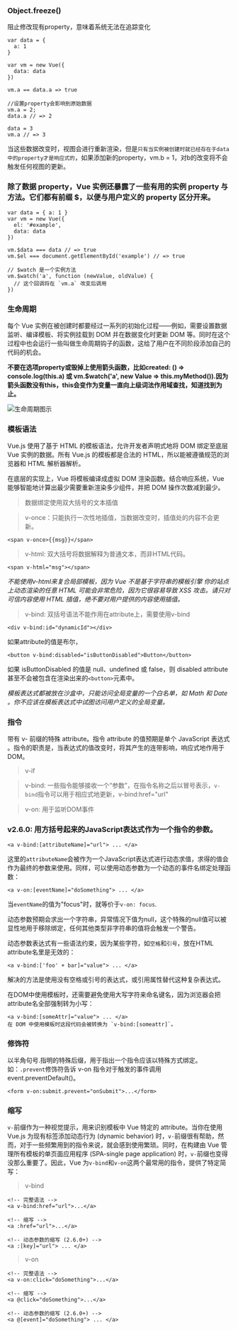 ### Object.freeze()
阻止修改现有property，意味着系统无法在追踪变化
```
var data = {
  a: 1
}

var vm = new Vue({
  data: data
})

vm.a == data.a => true

//设置property会影响到原始数据
vm.a = 2;
data.a // => 2

data = 3
vm.a // => 3
```
当这些数据改变时，视图会进行重新渲染，但是`只有当实例被创建时就已经存在于data中的property才是响应式的`，如果添加新的property，vm.b = 1，对b的改变将不会触发任何视图的更新。

### 除了数据 property，Vue 实例还暴露了一些有用的实例 property 与方法。它们都有前缀 $，以便与用户定义的 property 区分开来。
```
var data = { a: 1 }
var vm = new Vue({
  el: '#example',
  data: data
})

vm.$data === data // => true
vm.$el === document.getElementById('example') // => true

// $watch 是一个实例方法
vm.$watch('a', function (newValue, oldValue) {
  // 这个回调将在 `vm.a` 改变后调用
})
```

### 生命周期

每个 Vue 实例在被创建时都要经过一系列的初始化过程——例如，需要设置数据监听、编译模板、将实例挂载到 DOM 并在数据变化时更新 DOM 等。同时在这个过程中也会运行一些叫做生命周期钩子的函数，这给了用户在不同阶段添加自己的代码的机会。

**不要在选项property或毁掉上使用箭头函数，比如created: () => console.log(this.a) 或 vm.$watch('a', new Value => this.myMethod()).因为箭头函数没有this，this会变作为变量一直向上级词法作用域查找，知道找到为止。**

![生命周期图示](../assets/images/lifecycle.png)


### 模板语法
Vue.js 使用了基于 HTML 的模板语法，允许开发者声明式地将 DOM 绑定至底层 Vue 实例的数据。所有 Vue.js 的模板都是合法的 HTML，所以能被遵循规范的浏览器和 HTML 解析器解析。

在底层的实现上，Vue 将模板编译成虚拟 DOM 渲染函数。结合响应系统，Vue 能够智能地计算出最少需要重新渲染多少组件，并把 DOM 操作次数减到最少。

> 数据绑定使用双大括号的文本插值

> v-once：只能执行一次性地插值，当数据改变时，插值处的内容不会更新。
```
<span v-once>{{msg}}</span>
```

> v-html: 双大括号将数据解释为普通文本，而非HTML代码。
```
<span v-html="msg"></span>
```
*不能使用v-html来复合局部模板，因为 Vue 不是基于字符串的模板引擎*
*你的站点上动态渲染的任意 HTML 可能会非常危险，因为它很容易导致 XSS 攻击。请只对可信内容使用 HTML 插值，绝不要对用户提供的内容使用插值。*

> v-bind: 双括号语法不能作用在attribute上，需要使用v-bind
```
<div v-bind:id="dynamicId"></div>
```
如果attribute的值是布尔，
```
<button v-bind:disabled="isButtonDisabled">Button</button>
```
如果 isButtonDisabled 的值是 null、undefined 或 false，则 disabled attribute 甚至不会被包含在渲染出来的`<button>`元素中。

*模板表达式都被放在沙盒中，只能访问全局变量的一个白名单，如 Math 和 Date 。你不应该在模板表达式中试图访问用户定义的全局变量。*

### 指令
带有 v- 前缀的特殊 attribute。指令 attribute 的值预期是单个 JavaScript 表达式 。指令的职责是，当表达式的值改变时，将其产生的连带影响，响应式地作用于 DOM。

> v-if

> v-bind: 一些指令能够接收一个“参数”，在指令名称之后以冒号表示，`v-bind`指令可以用于相应式地更新，v-bind:href="url"

> v-on: 用于监听DOM事件

### **v2.6.0**: 用方括号起来的JavaScript表达式作为一个指令的参数。
```
<a v-bind:[attributeName]="url"> ... </a>
```
这里的`attributeName`会被作为一个JavaScript表达式进行动态求值，求得的值会作为最终的参数来使用。同样，可以使用动态参数为一个动态的事件名绑定处理函数：
```
<a v-on:[eventName]="doSomething"> ... </a>
```
当`eventName`的值为"focus"时，就等价于`v-on: focus`.

动态参数预期会求出一个字符串，异常情况下值为null，这个特殊的null值可以被显性地用于移除绑定，任何其他类型非字符串的值将会触发一个警告。

动态参数表达式有一些语法约束，因为某些字符，如`空格`和`引号`，放在HTML attribute名里是无效的：
```
<a v-bind:['foo' + bar]="value"> ... </a>
```
解决的方法是使用没有空格或引号的表达式，或引用属性替代这种复杂表达式。

在DOM中使用模板时，还需要避免使用大写字符来命名键名，因为浏览器会把attribute名全部强制转为小写：
```
<a v-bind:[someAttr]="value"> ... </a>
在 DOM 中使用模板时这段代码会被转换为 `v-bind:[someattr]`。
```

### 修饰符
以半角句号.指明的特殊后缀，用于指出一个指令应该以特殊方式绑定。如：`.prevent`修饰符告诉 v-on 指令对于触发的事件调用 event.preventDefault()。
```
<form v-on:submit.prevent="onSubmit">...</form>
```

### 缩写
`v-`前缀作为一种视觉提示，用来识别模板中 Vue 特定的 attribute。当你在使用 Vue.js 为现有标签添加动态行为 (dynamic behavior) 时，`v-`前缀很有帮助，然而，对于一些频繁用到的指令来说，就会感到使用繁琐。同时，在构建由 Vue 管理所有模板的单页面应用程序 (SPA-single page application) 时，`v-`前缀也变得没那么重要了。因此，Vue 为`v-bind`和`v-on`这两个最常用的指令，提供了特定简写：

> v-bind

```
<!-- 完整语法 -->
<a v-bind:href="url">...</a>

<!-- 缩写 -->
<a :href="url">...</a>

<!-- 动态参数的缩写 (2.6.0+) -->
<a :[key]="url"> ... </a>
```

> v-on

```
<!-- 完整语法 -->
<a v-on:click="doSomething">...</a>

<!-- 缩写 -->
<a @click="doSomething">...</a>

<!-- 动态参数的缩写 (2.6.0+) -->
<a @[event]="doSomething"> ... </a>
```
